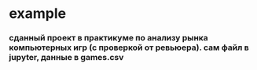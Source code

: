 # example

### сданный проект в практикуме по анализу рынка компьютерных игр (с проверкой от ревьюера). сам файл в jupyter, данные в games.csv
